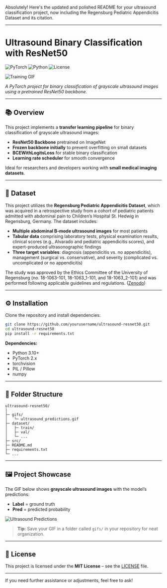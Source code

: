 Absolutely! Here's the updated and polished README for your ultrasound classification project, now including the Regensburg Pediatric Appendicitis Dataset and its citation.

---

# Ultrasound Binary Classification with ResNet50

![PyTorch](https://img.shields.io/badge/framework-PyTorch-blue?logo=pytorch)
![Python](https://img.shields.io/badge/python-3.10-green?logo=python)
![License](https://img.shields.io/badge/license-MIT-yellow)

![Training GIF](gifs/ultrasound_predictions.gif)

*A PyTorch project for binary classification of grayscale ultrasound images using a pretrained ResNet50 backbone.*

---

## 📚 Overview

This project implements a **transfer learning pipeline** for binary classification of grayscale ultrasound images:

* **ResNet50 Backbone** pretrained on ImageNet
* **Frozen backbone initially** to prevent overfitting on small datasets
* **BCEWithLogitsLoss** for stable binary classification
* **Learning rate scheduler** for smooth convergence

Ideal for researchers and developers working with **small medical imaging datasets**.

---

## 🧠 Dataset

This project utilizes the **Regensburg Pediatric Appendicitis Dataset**, which was acquired in a retrospective study from a cohort of pediatric patients admitted with abdominal pain to Children’s Hospital St. Hedwig in Regensburg, Germany. The dataset includes:

* **Multiple abdominal B-mode ultrasound images** for most patients
* **Tabular data** comprising laboratory tests, physical examination results, clinical scores (e.g., Alvarado and pediatric appendicitis scores), and expert-produced ultrasonographic findings
* **Three target variables**: diagnosis (appendicitis vs. no appendicitis), management (surgical vs. conservative), and severity (complicated vs. uncomplicated or no appendicitis)

The study was approved by the Ethics Committee of the University of Regensburg (no. 18-1063-101, 18-1063\_1-101, and 18-1063\_2-101) and was performed following applicable guidelines and regulations. ([Zenodo][1])

---

## ⚙️ Installation

Clone the repository and install dependencies:

```bash
git clone https://github.com/yourusername/ultrasound-resnet50.git
cd ultrasound-resnet50
pip install -r requirements.txt
```

**Dependencies:**

* Python 3.10+
* PyTorch 2.x
* torchvision
* PIL / Pillow
* numpy

---

## 📁 Folder Structure

```
ultrasound-resnet50/
│
├─ gifs/
│   └─ ultrasound_predictions.gif
├─ dataset/
│   ├─ train/
│   ├─ val/
│   └─ ...
├─ src/
├─ README.md
├─ requirements.txt
└─ ...
```

---

## 🖼️ Project Showcase

The GIF below shows **grayscale ultrasound images** with the model’s predictions:

* **Label** = ground truth
* **Pred** = predicted probability

![Ultrasound Predictions](gifs/ultrasound_predictions.gif)

> **Tip:** Save your GIF in a folder called `gifs/` in your repository for neat organization.

---

## 📄 License

This project is licensed under the **MIT License** – see the [LICENSE](LICENSE) file.

---

If you need further assistance or adjustments, feel free to ask!

[1]: https://zenodo.org/records/7669442?utm_source=chatgpt.com "Regensburg Pediatric Appendicitis Dataset - Zenodo"
